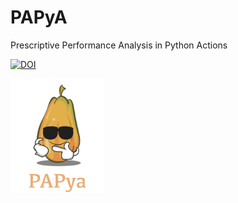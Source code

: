 # PAPyA
Prescriptive Performance Analysis  in Python Actions 

[![DOI](https://zenodo.org/badge/487547762.svg)](https://zenodo.org/badge/latestdoi/487547762)

<img src="https://github.com/DataSystemsGroupUT/PAPyA/blob/main/figs/papayalogo.png" width="150"/>

